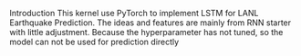 Introduction
This kernel use PyTorch to implement LSTM for LANL Earthquake Prediction. 
The ideas and features are mainly from RNN starter with little adjustment.
Because the hyperparameter has not tuned, so the model can not be used for prediction directly
